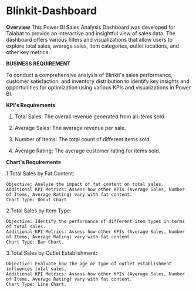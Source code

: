 # Blinkit-Dashboard

**Overview**
This Power BI Sales Analysis Dashboard was developed for Talabat to provide an interactive and insightful view of sales data. The dashboard offers various filters and visualizations that allow users to explore total sales, average sales, item categories, outlet locations, and other key metrics.

**BUSINESS REQUIREMENT**

To conduct a comprehensive analysis of Blinkit's sales performance, customer satisfaction, and inventory distribution to identify key insights and opportunities for optimization using various KPIs and visualizations in Power BI.

**KPI's Requirements**

1. Total Sales: The overall revenue generated from all items sold.

2. Average Sales: The average revenue per sale.

3. Number of Items: The total count of different items sold.

4. Average Rating: The average customer rating for items sold.

**Chart's Requirements**

1.Total Sales by Fat Content:

    Objective: Analyze the impact of fat content on total sales.
    Additional KPI Metrics: Assess how other KPIs (Average Sales, Number of Items, Average Rating) vary with fat content.
    Chart Type: Donut Chart

2.Total Sales by Item Type:

    Objective: Identify the performance of different item types in terms of total sales.
    Additional KPI Metrics: Assess how other KPIs (Average Sales, Number of Items, Average Rating) vary with fat content.
    Chart Type: Bar Chart.

3.Total Sales by Outlet Establishment:

    Objective: Evaluate how the age or type of outlet establishment influences total sales.
    Additional KPI Metrics: Assess how other KPIs (Average Sales, Number of Items, Average Rating) vary with fat content.
    Chart Type: Line Chart. 


